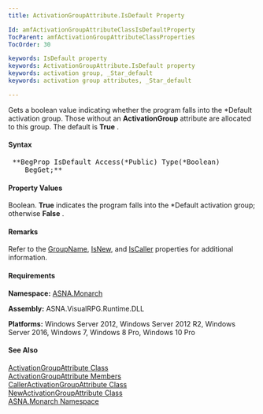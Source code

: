 ```yaml
---
title: ActivationGroupAttribute.IsDefault Property

Id: amfActivationGroupAttributeClassIsDefaultProperty
TocParent: amfActivationGroupAttributeClassProperties
TocOrder: 30

keywords: IsDefault property
keywords: ActivationGroupAttribute.IsDefault property
keywords: activation group, _Star_default
keywords: activation group attributes, _Star_default

---
```


Gets a boolean value indicating whether the program falls into the *Default activation group. Those without an **ActivationGroup** attribute are allocated to this group. The default is **True** .

#### Syntax
<pre class="syntax"> **BegProp IsDefault Access(*Public) Type(*Boolean)
    BegGet;**  </pre>

#### Property Values
Boolean. **True** indicates the program falls into the *Default activation group; otherwise **False** .

#### Remarks
Refer to the [ GroupName](activation-group-attribute-class-group-name-property.html), [ IsNew](activation-group-attribute-classIs-new-property.html), and [ IsCaller](activation-group-attribute-classIs-caller-property.html) properties for additional information.
<!-- start -->

#### Requirements
**Namespace:** [ASNA.Monarch](monarch-namespace.html)

**Assembly:** ASNA.VisualRPG.Runtime.DLL

**Platforms:** Windows Server 2012, Windows Server 2012 R2, Windows Server 2016, Windows 7, Windows 8 Pro, Windows 10 Pro
<!-- end -->

#### See Also
[ ActivationGroupAttribute Class](activation-group-attribute-class.html) <br clear="none" /> [ ActivationGroupAttribute Members](activation-group-attribute-class-members.html) <br clear="none" /> [ CallerActivationGroupAttribute Class](caller-activation-group-attribute-class.html) <br clear="none" /> [ NewActivationGroupAttribute Class](new-activation-group-attribute-class.html) <br clear="none" />[ASNA.Monarch Namespace](monarch-namespace.html)
